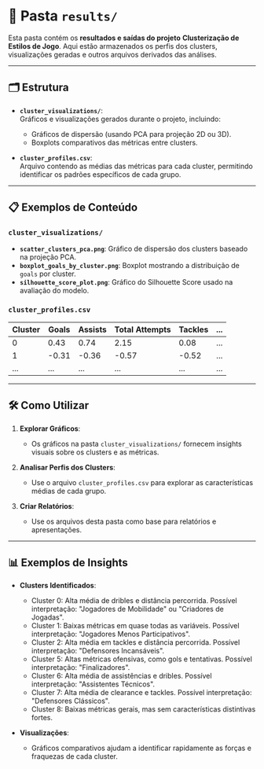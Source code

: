 # 📂 Pasta `results/`

Esta pasta contém os **resultados e saídas do projeto** **Clusterização de Estilos de Jogo**. Aqui estão armazenados os perfis dos clusters, visualizações geradas e outros arquivos derivados das análises.

---

## 🗂️ Estrutura

- **`cluster_visualizations/`**:  
  Gráficos e visualizações gerados durante o projeto, incluindo:  
  - Gráficos de dispersão (usando PCA para projeção 2D ou 3D).  
  - Boxplots comparativos das métricas entre clusters.  

- **`cluster_profiles.csv`**:  
  Arquivo contendo as médias das métricas para cada cluster, permitindo identificar os padrões específicos de cada grupo.  

---

## 📋 Exemplos de Conteúdo

### **`cluster_visualizations/`**
- **`scatter_clusters_pca.png`**: Gráfico de dispersão dos clusters baseado na projeção PCA.  
- **`boxplot_goals_by_cluster.png`**: Boxplot mostrando a distribuição de `goals` por cluster.  
- **`silhouette_score_plot.png`**: Gráfico do Silhouette Score usado na avaliação do modelo.

### **`cluster_profiles.csv`**
| **Cluster** | **Goals** | **Assists** | **Total Attempts** | **Tackles** | ... |  
|-------------|-----------|-------------|---------------------|-------------|-----|  
| 0           | 0.43      | 0.74        | 2.15               | 0.08        | ... |  
| 1           | -0.31     | -0.36       | -0.57              | -0.52       | ... |  
| ...         | ...       | ...         | ...                | ...         | ... |

---


## 🛠️ Como Utilizar

1. **Explorar Gráficos**:
   - Os gráficos na pasta `cluster_visualizations/` fornecem insights visuais sobre os clusters e as métricas.

2. **Analisar Perfis dos Clusters**:
   - Use o arquivo `cluster_profiles.csv` para explorar as características médias de cada grupo.

3. **Criar Relatórios**:
   - Use os arquivos desta pasta como base para relatórios e apresentações.

---

## 📊 Exemplos de Insights

- **Clusters Identificados**:
  - Cluster 0: Alta média de dribles e distância percorrida. Possível interpretação: "Jogadores de Mobilidade" ou "Criadores de Jogadas".
  - Cluster 1: Baixas métricas em quase todas as variáveis. Possível interpretação: "Jogadores Menos Participativos".
  - Cluster 2: Alta média em tackles e distância percorrida. Possível interpretação: "Defensores Incansáveis".
  - Cluster 5: Altas métricas ofensivas, como gols e tentativas. Possível interpretação: "Finalizadores".
  - Cluster 6: Alta média de assistências e dribles. Possível interpretação: "Assistentes Técnicos".
  - Cluster 7: Alta média de clearance e tackles. Possível interpretação: "Defensores Clássicos".
  - Cluster 8: Baixas métricas gerais, mas sem características distintivas fortes.

- **Visualizações**:
  - Gráficos comparativos ajudam a identificar rapidamente as forças e fraquezas de cada cluster.

